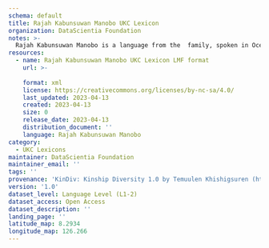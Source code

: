 ```yaml
---
schema: default
title: Rajah Kabunsuwan Manobo UKC Lexicon
organization: DataScientia Foundation
notes: >-
  Rajah Kabunsuwan Manobo is a language from the  family, spoken in Oceania. The UKC Lexicon of Rajah Kabunsuwan Manobo is represented as a lexico-semantic network. It consists of words, word senses, synsets, as well as sense-level and synset-level relationships.
resources:
  - name: Rajah Kabunsuwan Manobo UKC Lexicon LMF format
    url: >-
      
    format: xml
    license: https://creativecommons.org/licenses/by-nc-sa/4.0/
    last_updated: 2023-04-13
    created: 2023-04-13
    size: 0
    release_date: 2023-04-13
    distribution_document: ''
    language: Rajah Kabunsuwan Manobo
category:
  - UKC Lexicons
maintainer: DataScientia Foundation
maintainer_email: ''
tags: ''
provenance: 'KinDiv: Kinship Diversity 1.0 by Temuulen Khishigsuren (http://ukc.disi.unitn.it/index.php/kinship/); Princeton WordNet 2.1 by Princeton University (https://wordnet.princeton.edu)'
version: '1.0'
dataset_level: Language Level (L1-2)
dataset_access: Open Access
dataset_description: ''
landing_page: ''
latitude_map: 8.2934
longitude_map: 126.266
---
```

